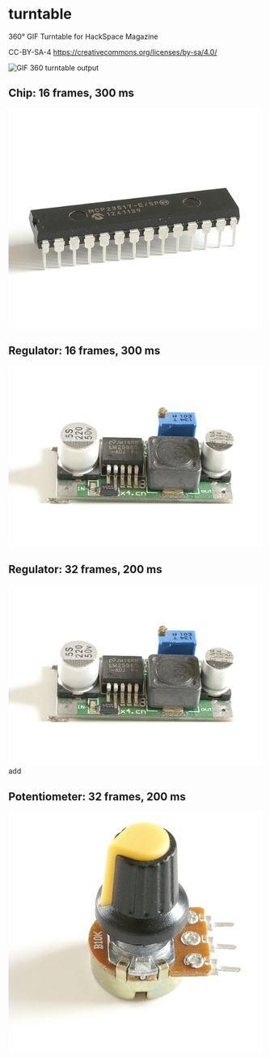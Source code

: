 # turntable
360° GIF Turntable for HackSpace Magazine

CC-BY-SA-4 https://creativecommons.org/licenses/by-sa/4.0/

![GIF 360 turntable output](https://raw.githubusercontent.com/raspitv/turntable/master/GIF-output.gif)

## Chip: 16 frames, 300 ms
![Chip: 16 frames, 300 ms](https://github.com/raspitv/turntable/blob/master/chip_16_300.gif)

## Regulator: 16 frames, 300 ms
![Regulator: 16 frames, 300 ms](https://github.com/raspitv/turntable/blob/master/reg_16_300.gif)

## Regulator: 32 frames, 200 ms
![Regulator: 32 frames, 200 ms](https://github.com/raspitv/turntable/blob/master/reg_32_200.gif)
add
## Potentiometer: 32 frames, 200 ms 
![Potentiometer: 32 frames, 200 ms](https://github.com/raspitv/turntable/blob/master/pot_32_200.gif)
